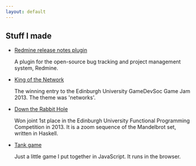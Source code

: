 ```yaml
---
layout: default
---
```


Stuff I made
------------

* [Redmine release notes plugin][]

    A plugin for the open-source bug tracking and project management system,
    Redmine.

* [King of the Network][]

    The winning entry to the Edinburgh University GameDevSoc Game Jam 2013. The
    theme was 'networks'.

* [Down the Rabbit Hole][]

    Won joint 1st place in the Edinburgh University Functional Programming
    Competition in 2013. It is a zoom sequence of the Mandelbrot set, written
    in Haskell.

* [Tank game][]

    Just a little game I put together in JavaScript. It runs in the browser.

[Redmine release notes plugin]: https://github.com/hdgarrood/redmine_release_notes/
[King of the Network]: http://gamedevsoc.eusa.ed.ac.uk/projects/king-of-the-network/
[Down the Rabbit Hole]: https://github.com/hdgarrood/inf1-fp-competition/
[Tank game]: ./tank-game/
